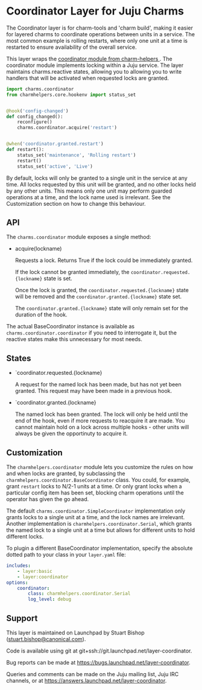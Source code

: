 # Coordinator Layer for Juju Charms

The Coordinator layer is for charm-tools and 'charm build', making it
easier for layered charms to coordinate operations between units in
a service. The most common example is rolling restarts, where only
one unit at a time is restarted to ensure availability of the overall
service.

This layer wraps the [coordinator module from charm-helpers
](http://pythonhosted.org/charmhelpers/api/charmhelpers.coordinator.html).
The coordinator module implements locking within a Juju service. The
layer maintains charms.reactive states, allowing you to allowing you to
write handlers that will be activated when requested locks are granted.

```python
import charms.coordinator
from charmhelpers.core.hookenv import status_set


@hook('config-changed')
def config_changed():
    reconfigure()
    charms.coordinator.acquire('restart')


@when('coordinator.granted.restart')
def restart():
    status_set('maintenance', 'Rolling restart')
    restart()
    status_set('active', 'Live')
```

By default, locks will only be granted to a single unit in the service
at any time. All locks requested by this unit will be granted, and no
other locks held by any other units. This means only one unit may perform
guarded operations at a time, and the lock name used is irrelevant. See
the Customization section on how to change this behaviour.


## API

The `charms.coordinator` module exposes a single method:

* acquire(lockname)

  Requests a lock. Returns True if the lock could be immediately granted.

  If the lock cannot be granted immediately, the
  `coordinator.requested.{lockname}` state is set.

  Once the lock is granted, the `coordinator.requested.{lockname}` state
  will be removed and the `coordinator.granted.{lockname}` state set.

  The `coordinator.granted.{lockname}` state will only remain set for
  the duration of the hook. 


The actual BaseCoordinator instance is available as
`charms.coordinator.coordinator` if you need to interrogate it,
but the reactive states make this unnecessary for most needs.


## States

* `coordinator.requested.{lockname}

  A request for the named lock has been made, but has not yet been granted.
  This request may have been made in a previous hook.

* `coordinator.granted.{lockname}

  The named lock has been granted. The lock will only be held until
  the end of the hook, even if more requests to reacquire it are
  made. You cannot maintain hold on a lock across multiple hooks - other
  units will always be given the opportinuty to acquire it.


## Customization

The `charmhelpers.coordinator` module lets you customize the rules on how
and when locks are granted, by subclassing the
`charmhelpers.coordinator.BaseCoordinator` class. You could, for example,
grant `restart` locks to N/2-1 units at a time. Or only grant locks when
a particular config item has been set, blocking charm operations until
the operator has given the go ahead.

The default `charms.coordinator.SimpleCoordinator` implementation only
grants locks to a single unit at a time, and the lock names are
irrelevant. Another implementation is `charmhelpers.coordinator.Serial`,
which grants the named lock to a single unit at a time but allows for
different units to hold different locks.

To plugin a different BaseCoordinator implementation, specify the
absolute dotted path to your class in your `layer.yaml` file:

```yaml
includes:
    - layer:basic
    - layer:coordinator
options:
    coordinator:
        class: charmhelpers.coordinator.Serial
        log_level: debug
```


## Support

This layer is maintained on Launchpad by
Stuart Bishop (stuart.bishop@canonical.com).

Code is available using git at git+ssh://git.launchpad.net/layer-coordinator.

Bug reports can be made at https://bugs.launchpad.net/layer-coordinator.

Queries and comments can be made on the Juju mailing list, Juju IRC
channels, or at https://answers.launchpad.net/layer-coordinator.
